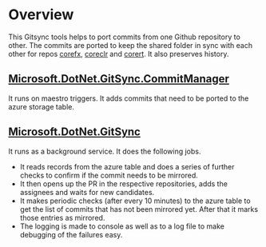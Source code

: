 # Overview

This Gitsync tools helps to port commits from one Github repository to other. The commits are ported to keep the shared folder in sync with each other for repos [corefx](http://github.com/dotnet/corefx/), [coreclr](http://github.com/dotnet/coreclr/) and [corert](http://github.com/dotnet/corert/). It also preserves history.

## [Microsoft.DotNet.GitSync.CommitManager](../src/Microsoft.DotNet.GitSync.CommitManager/README.md)

It runs on maestro triggers. It adds commits that need to be ported to the azure storage table.

## [Microsoft.DotNet.GitSync](../src/Microsoft.DotNet.GitSync/README.md)

It runs as a background service. It does the following jobs.
- It reads records from the azure table and does a series of further checks to confirm if the commit needs to be mirrored.
- It then opens up the PR in the respective repositories, adds the assignees and waits for new candidates.
- It makes periodic checks (after every 10 minutes) to the azure table to get the list of commits that has not been mirrored yet. After that it marks those entries as mirrored.
- The logging is made to console as well as to a log file to make debugging of the failures easy.
